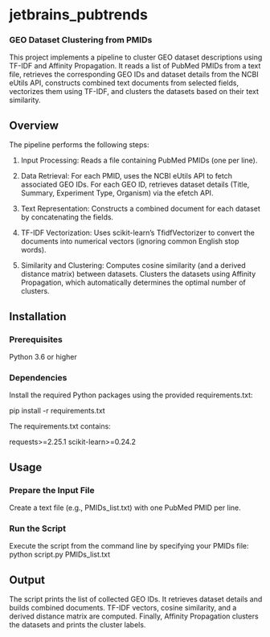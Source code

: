 # jetbrains_pubtrends

### GEO Dataset Clustering from PMIDs
This project implements a pipeline to cluster GEO dataset descriptions using TF-IDF and Affinity Propagation. It reads a list of PubMed PMIDs from a text file, retrieves the corresponding GEO IDs and dataset details from the NCBI eUtils API, constructs combined text documents from selected fields, vectorizes them using TF-IDF, and clusters the datasets based on their text similarity.

## Overview
The pipeline performs the following steps:
1. Input Processing:
Reads a file containing PubMed PMIDs (one per line).

2. Data Retrieval:
For each PMID, uses the NCBI eUtils API to fetch associated GEO IDs.
For each GEO ID, retrieves dataset details (Title, Summary, Experiment Type, Organism) via the efetch API.

4. Text Representation:
Constructs a combined document for each dataset by concatenating the fields.

6. TF-IDF Vectorization:
Uses scikit-learn’s TfidfVectorizer to convert the documents into numerical vectors (ignoring common English stop words).

7. Similarity and Clustering:
Computes cosine similarity (and a derived distance matrix) between datasets.
Clusters the datasets using Affinity Propagation, which automatically determines the optimal number of clusters.

## Installation
### Prerequisites
Python 3.6 or higher

### Dependencies
Install the required Python packages using the provided requirements.txt:

pip install -r requirements.txt


The requirements.txt contains:

requests>=2.25.1
scikit-learn>=0.24.2

## Usage
### Prepare the Input File
Create a text file (e.g., PMIDs_list.txt) with one PubMed PMID per line.

### Run the Script
Execute the script from the command line by specifying your PMIDs file:
python script.py PMIDs_list.txt

## Output

The script prints the list of collected GEO IDs.
It retrieves dataset details and builds combined documents.
TF-IDF vectors, cosine similarity, and a derived distance matrix are computed.
Finally, Affinity Propagation clusters the datasets and prints the cluster labels.
